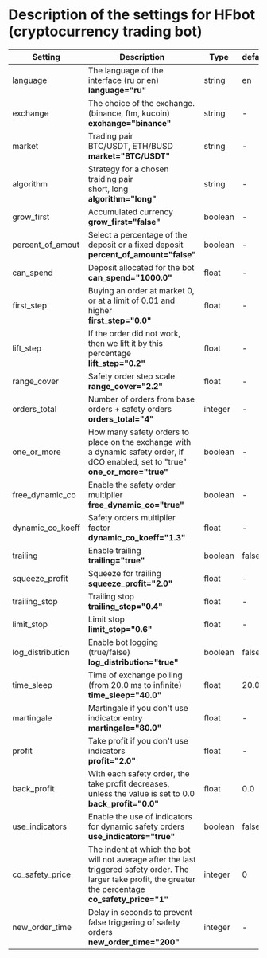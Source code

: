 # Description of the settings for HFbot (cryptocurrency trading bot)


| Setting | Description | Type | default |
| ------- | ----------- | ---- | ------- |
| language | The language of the interface (ru or en) <br> **language="ru"** | string | en |
| exchange | The choice of the exchange. (binance, ftm, kucoin) <br> **exchange="binance"** | string | - |
| market   | Trading pair <br> BTC/USDT, ETH/BUSD <br> **market="BTC/USDT"** | string | - |
| algorithm| Strategy for a chosen traiding pair <br> short, long <br> **algorithm="long"** | string | - |
| grow_first | Accumulated currency <br> **grow_first="false"** | boolean | - |
| percent_of_amout | Select a percentage of the deposit or a fixed deposit <br> **percent_of_amount="false"** | boolean | - |
| can_spend | Deposit allocated for the bot <br> **can_spend="1000.0"** | float | - |
| first_step | Buying an order at market 0, or at a limit of 0.01 and higher <br> **first_step="0.0"** | float | - |
| lift_step | If the order did not work, then we lift it by this percentage <br> **lift_step="0.2"** | float | - |
| range_cover | Safety order step scale <br> **range_cover="2.2"** | float | - |
| orders_total | Number of orders from base orders + safety orders <br> **orders_total="4"** | integer | - |
| one_or_more | How many safety orders to place on the exchange with a dynamic safety order, if dCO enabled, set to "true" <br> **one_or_more="true"** | boolean | - |
| free_dynamic_co | Enable the safety order multiplier <br> **free_dynamic_co="true"** | boolean | - |
| dynamic_co_koeff | Safety orders multiplier factor <br> **dynamic_co_koeff="1.3"** | float | - |
| trailing | Enable trailing <br> **trailing="true"** | boolean | false |
| squeeze_profit | Squeeze for trailing <br> **squeeze_profit="2.0"** | float | - |
| trailing_stop | Trailing stop <br> **trailing_stop="0.4"** | float | - |
| limit_stop | Limit stop <br> **limit_stop="0.6"** | float | - |
| log_distribution | Enable bot logging (true/false) <br> **log_distribution="true"** | boolean | false |
| time_sleep | Time of exchange polling (from 20.0 ms to infinite) <br> **time_sleep="40.0"** | float | 20.0 |
| martingale | Martingale if you don't use indicator entry <br> **martingale="80.0"** | float | - |
| profit | Take profit if you don't use indicators <br> **profit="2.0"** | float | - |
| back_profit | With each safety order, the take profit decreases, unless the value is set to 0.0 <br> **back_profit="0.0"** | float | 0.0 |
| use_indicators | Enable the use of indicators for dynamic safety orders <br> **use_indicators="true"** | boolean | false |
| co_safety_price | The indent at which the bot will not average after the last triggered safety order. The larger take profit, the greater the percentage <br> **co_safety_price="1"** | integer | 0 |
| new_order_time | Delay in seconds to prevent false triggering of safety orders <br> **new_order_time="200"** | integer | - |

